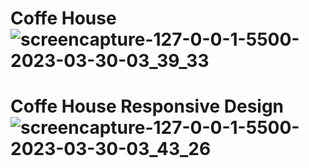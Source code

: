 # Coffe House ![screencapture-127-0-0-1-5500-2023-03-30-03_39_33](https://user-images.githubusercontent.com/76166606/228698714-9577d0ac-a895-47f6-ae8d-74920314aaf2.png)
# Coffe House Responsive Design ![screencapture-127-0-0-1-5500-2023-03-30-03_43_26](https://user-images.githubusercontent.com/76166606/228699257-76a5ab14-6e5e-4063-9eda-9b6db7cabeb7.png)
